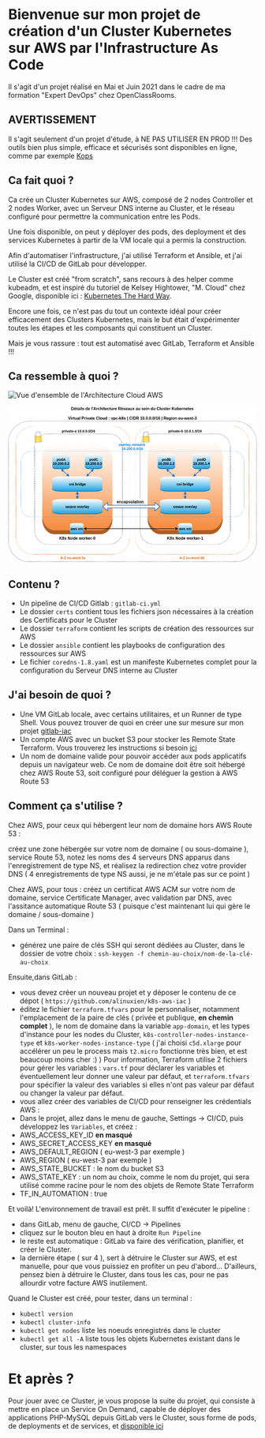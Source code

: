 # Bienvenue sur mon projet de création d'un Cluster Kubernetes sur AWS par l'Infrastructure As Code
Il s'agit d'un projet réalisé en Mai et Juin 2021 dans le cadre de ma formation "Expert DevOps" chez OpenClassRooms.

## AVERTISSEMENT
Il s'agit seulement d'un projet d'étude, à NE PAS UTILISER EN PROD  !!!
Des outils bien plus simple, efficace et sécurisés sont disponibles en ligne, comme par exemple [Kops](https://kubernetes.io/fr/docs/setup/custom-cloud/kops/)

## Ca fait quoi ?
Ca crée un Cluster Kubernetes sur AWS, composé de 2 nodes Controller et 2 nodes Worker, avec un Serveur DNS interne au Cluster, et le réseau configuré pour permettre la communication entre les Pods.

Une fois disponible, on peut y déployer des pods, des deployment et des services Kubernetes à partir de la VM locale qui a permis la construction.

Afin d'automatiser l'infrastructure, j'ai utilisé Terraform et Ansible, et j'ai utilisé la CI/CD de GitLab pour développer.

Le Cluster est créé "from scratch", sans recours à des helper comme kubeadm, et est inspiré du tutoriel de Kelsey Hightower, "M. Cloud" chez Google, disponible ici : [Kubernetes The Hard Way](https://github.com/kelseyhightower/kubernetes-the-hard-way).

Encore une fois, ce n'est pas du tout un contexte idéal pour créer efficacement des Clusters Kubernetes, mais le but était d'expérimenter toutes les étapes et les composants qui constituent un Cluster.

Mais je vous rassure : tout est automatisé avec GitLab, Terraform et Ansible !!!

## Ca ressemble à quoi ?
![Vue d'ensemble de l'Architecture Cloud AWS](https://mygta.com:4443/alinuxien/gitlab-infra/-/blob/master/K8s%20on%20AWS%20-%20Global%20Architecture.png)


![Vue d'ensemble de l'Architecture Réseaux entre Pods et entre Nodes Kubernetes](https://github.com/alinuxien/k8s-aws-iac/blob/master/K8s%20on%20AWS%20-%20PODS%20Networking.png)
## Contenu ?
- Un pipeline de CI/CD Gitlab : `gitlab-ci.yml` 
- Le dossier `certs` contient tous les fichiers json nécessaires à la création des Certificats pour le Cluster
- Le dossier `terraform` contient les scripts de création des ressources sur AWS
- Le dossier `ansible` contient les playbooks de configuration des ressources sur AWS
- Le fichier `coredns-1.8.yaml` est un manifeste Kubernetes complet pour la configuration du Serveur DNS interne au Cluster
 
## J'ai besoin de quoi ?
- Une VM GitLab locale, avec certains utilitaires, et un Runner de type Shell. Vous pouvez trouver de quoi en créer une sur mesure sur mon projet [gitlab-iac](https://github.com/alinuxien/gitlab-iac)
- Un compte AWS avec un bucket S3 pour stocker les Remote State Terraform. Vous trouverez les instructions si besoin [ici](https://docs.aws.amazon.com/fr_fr/AmazonS3/latest/user-guide/create-bucket.html)
- Un nom de domaine valide pour pouvoir accéder aux pods applicatifs depuis un navigateur web. Ce nom de domaine doit être soit hébergé chez AWS Route 53, soit configuré pour déléguer la gestion à AWS Route 53

## Comment ça s'utilise ?
Chez AWS, pour ceux qui hébergent leur nom de domaine hors AWS Route 53 :

créez une zone hébergée sur votre nom de domaine ( ou sous-domaine ), service Route 53, 
notez les noms des 4 serveurs DNS apparus dans l'enregistrement de type NS, et réalisez la redirection chez votre provider DNS ( 4 enregistrements de type NS aussi, je ne m'étale pas sur ce point )

Chez AWS, pour tous : 
créez un certificat AWS ACM sur votre nom de domaine, service Certificate Manager, avec validation par DNS, avec l'assitance automatique Route 53 ( puisque c'est maintenant lui qui gère le domaine / sous-domaine )

Dans un Terminal : 
- générez une paire de clés SSH qui seront dédiées au Cluster, dans le dossier de votre choix : `ssh-keygen -f chemin-au-choix/nom-de-la-clé-au-choix`

Ensuite,dans GitLab :
- vous devez créer un nouveau projet et y déposer le contenu de ce dépot ( `https://github.com/alinuxien/k8s-aws-iac` )
- éditez le fichier `terraform.tfvars` pour le personnaliser, notamment l'emplacement de la paire de clés ( privée et publique, **en chemin complet** ), le nom de domaine dans la variable `app-domain`, et les types d'instance pour les nodes du Cluster, `k8s-controller-nodes-instance-type` et `k8s-worker-nodes-instance-type` ( j'ai choisi `c5d.xlarge` pour accélérer un peu le process mais `t2.micro` fonctionne très bien, et est beaucoup moins cher :) )
Pour information, Terraform utilise 2 fichiers pour gérer les variables : `vars.tf` pour déclarer les variables et éventuellement leur donner une valeur par défaut, et `terraform.tfvars` pour spécifier la valeur des variables si elles n'ont pas valeur par défaut ou changer la valeur par défaut.
- vous allez créer des variables de CI/CD pour renseigner les crédentials AWS : 
- Dans le projet, allez dans le menu de gauche, Settings -> CI/CD, puis développez les `Variables`, et créez : 
- AWS_ACCESS_KEY_ID **en masqué**
- AWS_SECRET_ACCESS_KEY **en masqué**
- AWS_DEFAULT_REGION ( eu-west-3 par exemple )
- AWS_REGION ( eu-west-3 par exemple )
- AWS_STATE_BUCKET : le nom du bucket S3
- AWS_STATE_KEY : un nom au choix, comme le nom du projet, qui sera utilisé comme racine pour le nom des objets de Remote State Terraform
- TF_IN_AUTOMATION : true

Et voilà! L'environnement de travail est prêt. Il suffit d'exécuter le pipeline : 
- dans GitLab, menu de gauche, CI/CD -> Pipelines
- cliquez sur le bouton bleu en haut à droite `Run Pipeline`
- le reste est automatique : GitLab va faire des vérification, planifier, et créer le Cluster. 
- la dernière étape ( sur 4 ), sert à détruire le Cluster sur AWS, et est manuelle, pour que vous puissiez en profiter un peu d'abord... D'ailleurs, pensez bien à détruire le Cluster, dans tous les cas, pour ne pas allourdir votre facture AWS inutilement.

Quand le Cluster est créé, pour tester, dans un terminal :
- `kubectl version` 
- `kubectl cluster-info`
- `kubectl get nodes` liste les noeuds enregistrés dans le cluster
- `kubectl get all -A` liste tous les objets Kubernetes existant dans le cluster, sur tous les namespaces

# Et après ?
Pour jouer avec ce Cluster, je vous propose la suite du projet, qui consiste à mettre en place un Service On Demand, capable de déployer des applications PHP-MySQL depuis GitLab vers le Cluster, sous forme de pods, de deployments et de services, et [disponible ici](https://github.com/alinuxien/service-on-demand)

